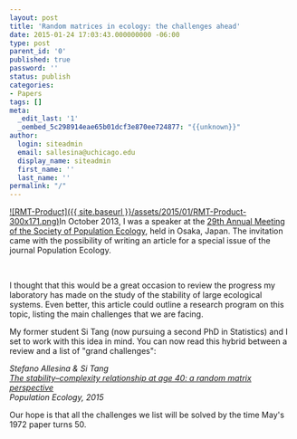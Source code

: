 ```yaml
---
layout: post
title: 'Random matrices in ecology: the challenges ahead'
date: 2015-01-24 17:03:43.000000000 -06:00
type: post
parent_id: '0'
published: true
password: ''
status: publish
categories:
- Papers
tags: []
meta:
  _edit_last: '1'
  _oembed_5c298914eae65b01dcf3e870ee724877: "{{unknown}}"
author:
  login: siteadmin
  email: sallesina@uchicago.edu
  display_name: siteadmin
  first_name: ''
  last_name: ''
permalink: "/"
---
```

[![RMT-Product]({{ site.baseurl }}/assets/2015/01/RMT-Product-300x171.png)](http://allesinalab.uchicago.edu/wp-content/uploads/2015/01/RMT-Product.png)In October 2013, I was a speaker at the [29th&nbsp;Annual Meeting of the Society of Population Ecology](http://www.geocities.jp/populecol29/e/keynotes-e.html), held in Osaka, Japan. The invitation came with the possibility of writing an article for a special issue of the journal Population Ecology.

&nbsp;

I thought that this would be a great occasion to review the progress my laboratory has made on&nbsp;the study of the stability of large ecological systems. Even better, this article could outline a research program on this topic, listing the main challenges that we are facing.

My former student Si Tang (now pursuing a second PhD in Statistics) and I set to work with this idea in mind. You can now read this hybrid between a review and a list of "grand challenges":

_Stefano Allesina & Si Tang_  
_[The stability–complexity relationship at age 40: a random matrix perspective](http://link.springer.com/article/10.1007/s10144-014-0471-0)_  
_Population Ecology, 2015_

Our hope is that all the challenges we list will be solved by the time May's 1972 paper turns 50.

